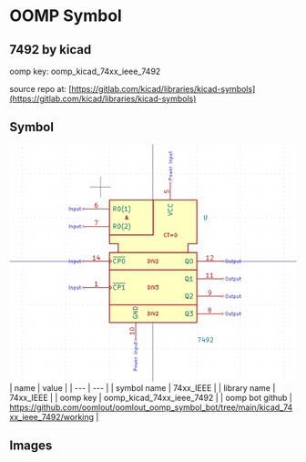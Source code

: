 # OOMP Symbol  
## 7492  by kicad  
  
oomp key: oomp_kicad_74xx_ieee_7492  
  
source repo at: [https://gitlab.com/kicad/libraries/kicad-symbols](https://gitlab.com/kicad/libraries/kicad-symbols)  
## Symbol  
  
[![working.png](working_600.png)](working.png)  
| name | value | 
| --- | --- | 
| symbol name | 74xx_IEEE | 
| library name | 74xx_IEEE | 
| oomp key | oomp_kicad_74xx_ieee_7492 | 
| oomp bot github | https://github.com/oomlout/oomlout_oomp_symbol_bot/tree/main/kicad_74xx_ieee_7492/working | 
## Images  
